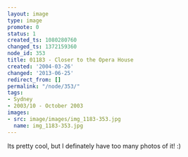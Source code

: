 ```yaml
---
layout: image
type: image
promote: 0
status: 1
created_ts: 1080280760
changed_ts: 1372159360
node_id: 353
title: 01183 - Closer to the Opera House
created: '2004-03-26'
changed: '2013-06-25'
redirect_from: []
permalink: "/node/353/"
tags:
- Sydney
- 2003/10 - October 2003
images:
- src: image/images/img_1183-353.jpg
  name: img_1183-353.jpg
---
```

Its pretty cool, but I definately have too many photos of it! :)

